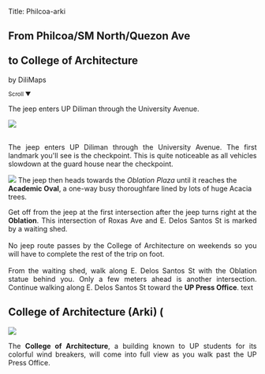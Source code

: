 Title: Philcoa-arki

<section id='cover' class='cover active'>
<h1> From Philcoa/SM North/Quezon Ave <br><br> to College of Architecture</h1>
<p align='justify'>by DiliMaps</p>
<small class='scroll'>Scroll ▼</small>
</section>

<section id='philcoa'>
<p align='justify'>The jeep enters UP Diliman through the University Avenue.
</p>
</section>

<section id='checkpoint'>
<img src='https://lh5.googleusercontent.com/sMFt20bUa525jdRRFqegGWrHP-A4iiqN7wZCUrEv_Edn8tX7nf0VN4-dhMJww8Vi9VMnnEI764dF3HveU6Nq27hIrAt-W327uv3hsNWzkZudF9B4FnS2-Gus'>
<br><br>
<p align='justify'>
The jeep enters UP Diliman through the University Avenue. The first landmark you'll see is the checkpoint. This is quite noticeable as all vehicles slowdown at the guard house near the checkpoint.
</p>
</section>

  <section id='oble'>
    <img src='https://lh5.googleusercontent.com/Yz5J2JH1WOC3rDIvLnC-0kHeuK0F7Q8I7KXhRWGsx79Ev4f_xbZFySb49DLnGdWV-52yjPxcneu3kx2XpNdRy_e7hNYH-41eLrYwb7Q5HBn8saCd2RuffH4d'>
    <palign="justify">The jeep then heads towards the <i>Oblation Plaza</i> until it reaches the <b>Academic Oval</b>, a one-way busy thoroughfare lined by lots of huge Acacia trees.</p>
    </section>

<section id='arki-shed'>
<p align='justify'>Get off from the jeep at the first intersection after the jeep turns right at the <b>Oblation</b>. This intersection of Roxas Ave and E. Delos Santos St is marked by a waiting shed. <br><br>
No jeep route passes by the College of Architecture on weekends so you will have to complete the rest of the trip on foot.
<br><br>
From the waiting shed, walk along E. Delos Santos St with the Oblation statue behind you. Only a few meters ahead is another intersection. Continue walking along E. Delos Santos St toward the <b>UP Press Office</b>.
text</p>
</section>

<section id='arki'>
<h1>College of Architecture (Arki) (</h1>
<img src='https://lh5.googleusercontent.com/1wY9ylUWKL1ZpmksRLPRb6SXKMOhRzJ4GX96uRSfbpCyMlHyZ8YrqkzUynLReQKAkRtPWfnI51XQmgFJOuHl4aXKIgEZP-_ebhRzU_uYwa3IXa5f2gIVj_po'>
<p align='justify'>The <b>College of Architecture</b>, a building known to UP students for its colorful wind breakers, will come into full view as you walk past the UP Press Office.</p>
</section>

